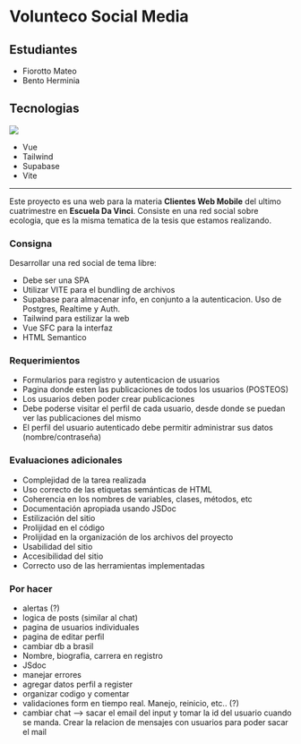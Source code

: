 # Volunteco Social Media

## Estudiantes
- Fiorotto Mateo
- Bento Herminia

## Tecnologias
<p class="technologies">
  <a href="https://skillicons.dev">
    <img src="https://skillicons.dev/icons?i=vue,tailwind,supabase,vite" />
  </a>
</p>

- Vue
- Tailwind
- Supabase
- Vite

---

Este proyecto es una web para la materia **Clientes Web Mobile** del ultimo cuatrimestre en **Escuela Da Vinci**.
Consiste en una red social sobre ecologia, que es la misma tematica de la tesis que estamos realizando.

### Consigna
Desarrollar una red social de tema libre:
- Debe ser una SPA
- Utilizar VITE para el bundling de archivos
- Supabase para almacenar info, en conjunto a la autenticacion. Uso de Postgres, Realtime y Auth.
- Tailwind para estilizar la web
- Vue SFC para la interfaz
- HTML Semantico

### Requerimientos
- Formularios para registro y autenticacion de usuarios
- Pagina donde esten las publicaciones de todos los usuarios (POSTEOS)
- Los usuarios deben poder crear publicaciones
- Debe poderse visitar el perfil de cada usuario, desde donde se puedan ver las publicaciones del mismo
- El perfil del usuario autenticado debe permitir administrar sus datos (nombre/contraseña)

### Evaluaciones adicionales
- Complejidad de la tarea realizada
- Uso correcto de las etiquetas semánticas de HTML
- Coherencia en los nombres de variables, clases, métodos, etc
- Documentación apropiada usando JSDoc
- Estilización del sitio
- Prolijidad en el código
- Prolijidad en la organización de los archivos del proyecto
- Usabilidad del sitio
- Accesibilidad del sitio
- Correcto uso de las herramientas implementadas

### Por hacer
- alertas (?)
- logica de posts (similar al chat)
- pagina de usuarios individuales
- pagina de editar perfil
- cambiar db a brasil
- Nombre, biografia, carrera en registro
- JSdoc
- manejar errores
- agregar datos perfil a register
- organizar codigo y comentar
- validaciones form en tiempo real. Manejo, reinicio, etc.. (?)
- cambiar chat --> sacar el email del input y tomar la id del usuario cuando se manda. Crear la relacion de mensajes con usuarios para poder sacar el mail